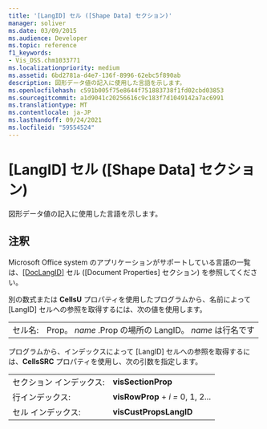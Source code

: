```yaml
---
title: '[LangID] セル ([Shape Data] セクション)'
manager: soliver
ms.date: 03/09/2015
ms.audience: Developer
ms.topic: reference
f1_keywords:
- Vis_DSS.chm1033771
ms.localizationpriority: medium
ms.assetid: 6bd2781a-d4e7-136f-8996-62ebc5f890ab
description: 図形データ値の記入に使用した言語を示します。
ms.openlocfilehash: c591b005f75e8644f751883738f1fd02cbd03853
ms.sourcegitcommit: a1d9041c20256616c9c183f7d1049142a7ac6991
ms.translationtype: MT
ms.contentlocale: ja-JP
ms.lasthandoff: 09/24/2021
ms.locfileid: "59554524"
---
```

# <a name="langid-cell-shape-data-section"></a>[LangID] セル ([Shape Data] セクション)

図形データ値の記入に使用した言語を示します。 
  
## <a name="remarks"></a>注釈

Microsoft Office system のアプリケーションがサポートしている言語の一覧は、[[DocLangID]](doclangid-cell-document-properties-section.md) セル ([Document Properties] セクション) を参照してください。 
  
別の数式または **CellsU** プロパティを使用したプログラムから、名前によって [LangID] セルへの参照を取得するには、次の値を使用します。 
  
|||
|:-----|:-----|
| セル名:  <br/> | Prop。  *name*  .Prop の場所の LangID。  *name*  は行名です  <br/> |
   
プログラムから、インデックスによって [LangID] セルへの参照を取得するには、**CellsSRC** プロパティを使用し、次の引数を指定します。 
  
|||
|:-----|:-----|
| セクション インデックス:  <br/> |**visSectionProp** <br/> |
| 行インデックス:  <br/> |**visRowProp**  +  *i* *=* 0, 1, 2...  <br/> |
| セル インデックス:  <br/> |**visCustPropsLangID** <br/> |
   

